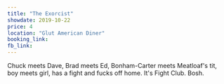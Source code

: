 ```yaml
---
title: "The Exorcist"
showdate: 2019-10-22
price: 4
location: "Glut American Diner"
booking_link: 
fb_link: 
---
```

Chuck meets Dave, Brad meets Ed, Bonham-Carter meets Meatloaf's tit, boy meets girl, has a fight and fucks off home. It's Fight Club. Bosh.